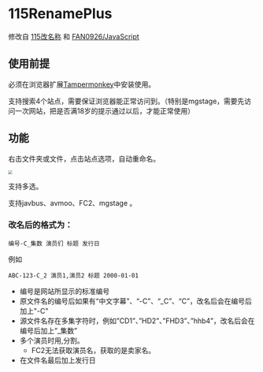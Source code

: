 # 115RenamePlus
修改自 [115改名称]( https://greasyfork.org/zh-CN/scripts/396272-115rename ) 和 [FAN0926/JavaScript](https://github.com/FAN0926/JavaScript)

## 使用前提

必须在浏览器扩展[Tampermonkey](http://www.tampermonkey.net/)中安装使用。

支持搜索4个站点，需要保证浏览器能正常访问到。（特别是mgstage，需要先访问一次网站，把是否满18岁的提示通过以后，才能正常使用）

## 功能

右击文件夹或文件，点击站点选项，自动重命名。

<img src="https://github.com/LSD08KM/115RenamePlus/blob/master/img/01.png" style="zoom:50%;" />

支持多选。

支持javbus、avmoo、FC2、mgstage 。

### 改名后的格式为：

```
编号-C_集数 演员们 标题 发行日
```
例如
```
ABC-123-C_2 演员1,演员2 标题 2000-01-01
```

- 编号是网站所显示的标准编号
- 原文件名的编号后如果有“中文字幕”、“-C”、“_C”、“C”，改名后会在编号后加上"-C"
- 源文件名存在多集字符时，例如”CD1”、”HD2”、”FHD3”、”hhb4”，改名后会在编号后加上”_集数”
- 多个演员时用,分割。
  - FC2无法获取演员名，获取的是卖家名。
- 在文件名最后加上发行日
